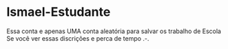 # Ismael-Estudante
Essa conta e apenas UMA conta aleatória para salvar os trabalho de Escola                     Se você ver essas discrições e perca de tempo .-.          
